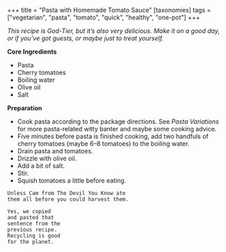 +++
title = "Pasta with Homemade Tomato Sauce"
[taxonomies]
tags = ["vegetarian", "pasta", "tomato", "quick", "healthy", "one-pot"]
+++

_This recipe is God-Tier, but it’s also very delicious. Make it on a good day, or if you’ve got guests, or maybe just to treat yourself._

**Core Ingredients**
- Pasta
- Cherry tomatoes
- Boiling water
- Olive oil
- Salt

**Preparation**
- Cook pasta according to the package directions. See _Pasta Variations_ for more pasta-related witty banter and maybe some cooking advice.
- Five minutes before pasta is finished cooking, add two handfuls of cherry tomatoes (maybe 6–8 tomatoes) to the boiling water.
- Drain pasta and tomatoes.
- Drizzle with olive oil.
- Add a bit of salt.
- Stir.
- Squish tomatoes a little before eating.

```
Unless Cam from The Devil You Know ate
them all before you could harvest them.
```
```
Yes, we copied
and pasted that
sentence from the
previous recipe.
Recycling is good
for the planet.
```